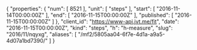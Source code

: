 {
  "properties": {
    "num": [
      8521
    ],
    "unit": [
      "steps"
    ],
    "start": [
      "2016-11-14T00:00:00Z"
    ],
    "end": [
      "2016-11-15T00:00:00Z"
    ],
    "published": [
      "2016-11-15T00:00:00Z"
    ]
  },
  "client_id": "https://www-api.jvt.me/fit",
  "date": "2016-11-15T00:00:00Z",
  "kind": "steps",
  "h": "h-measure",
  "slug": "2016/11/nqyxg",
  "aliases": [
    "/mf2/5805aa04-6f7e-4d1a-a9a5-4d07a1bd7390/"
  ]
}
